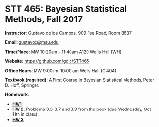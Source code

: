# STT 465: Bayesian Statistical Methods, Fall 2017


**Instructor**: Gustavo de los Campos, 909 Fee Road, Room B637

**Email**: gustavoc@msu.edu

**Time/Place**: MW 10:20am - 11:40am A120 Wells Hall (WH)  

**Website**:  https://github.com/gdlc/STT465 

**Office Hours**: MW 9:00am-10:00 am Wells Hall (C 404)

**Textbook (required)**: A First Course in Bayesian Statistical Methods, Peter D. Hoff, Springer.

**Homework**:
  - **[HW1](https://github.com/gdlc/STT465/blob/master/HW1_STT465.pdf)**  
  - **HW 2**: Problems 3.3, 3.7 and 3.9 from the book (due  Wednesday, Oct 11th in class).
  - [**HW 3**](https://github.com/gdlc/STT465/blob/master/HW_OLS_bonus.md)
